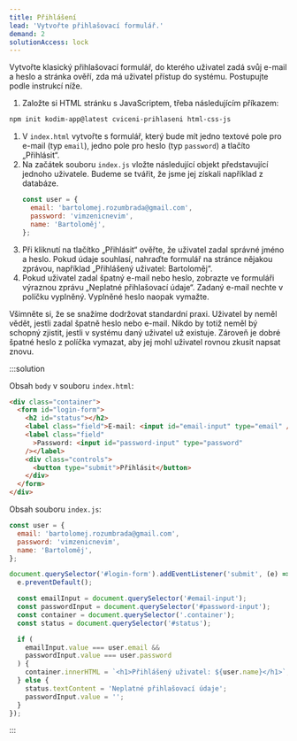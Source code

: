 ```yaml
---
title: Přihlášení
lead: 'Vytvořte přihlašovací formulář.'
demand: 2
solutionAccess: lock
---
```


Vytvořte klasický přihlašovací formulář, do kterého uživatel zadá svůj e-mail a heslo a stránka ověří, zda má uživatel přístup do systému. Postupujte podle instrukcí níže.

1. Založte si HTML stránku s JavaScriptem, třeba následujícím příkazem:

```sh
npm init kodim-app@latest cviceni-prihlaseni html-css-js
```

1. V `index.html` vytvořte s formulář, který bude mít jedno textové pole pro e-mail (typ `email`), jedno pole pro heslo (typ `password`) a tlačíto „Přihlásit“.
1. Na začátek souboru `index.js` vložte následující objekt představující jednoho uživatele. Budeme se tvářit, že jsme jej získali například z databáze.
   ```js
   const user = {
     email: 'bartolomej.rozumbrada@gmail.com',
     password: 'vimzenicnevim',
     name: 'Bartoloměj',
   };
   ```
1. Při kliknutí na tlačítko „Přihlásit“ ověřte, že uživatel zadal správné jméno a heslo. Pokud údaje souhlasí, nahraďte formulář na stránce nějakou zprávou, například „Přihlášený uživatel: Bartoloměj“.
1. Pokud uživatel zadal špatný e-mail nebo heslo, zobrazte ve formuláři výraznou zprávu „Neplatné přihlašovací údaje“. Zadaný e-mail nechte v políčku vyplněný. Vyplněné heslo naopak vymažte.

Všimněte si, že se snažíme dodržovat standardní praxi. Uživatel by neměl vědět, jestli zadal špatně heslo nebo e-mail. Nikdo by totiž neměl bý schopný zjistit, jestli v systému daný uživatel už existuje. Zároveň je dobré špatné heslo z políčka vymazat, aby jej mohl uživatel rovnou zkusit napsat znovu.

:::solution

Obsah `body` v souboru `index.html`:

```html
<div class="container">
  <form id="login-form">
    <h2 id="status"></h2>
    <label class="field">E-mail: <input id="email-input" type="email" /></label>
    <label class="field"
      >Password: <input id="password-input" type="password"
    /></label>
    <div class="controls">
      <button type="submit">Přihlásit</button>
    </div>
  </form>
</div>
```

Obsah souboru `index.js`:

```js
const user = {
  email: 'bartolomej.rozumbrada@gmail.com',
  password: 'vimzenicnevim',
  name: 'Bartoloměj',
};

document.querySelector('#login-form').addEventListener('submit', (e) => {
  e.preventDefault();

  const emailInput = document.querySelector('#email-input');
  const passwordInput = document.querySelector('#password-input');
  const container = document.querySelector('.container');
  const status = document.querySelector('#status');

  if (
    emailInput.value === user.email &&
    passwordInput.value === user.password
  ) {
    container.innerHTML = `<h1>Přihlášený uživatel: ${user.name}</h1>`;
  } else {
    status.textContent = 'Neplatné přihlašovací údaje';
    passwordInput.value = '';
  }
});
```

:::
